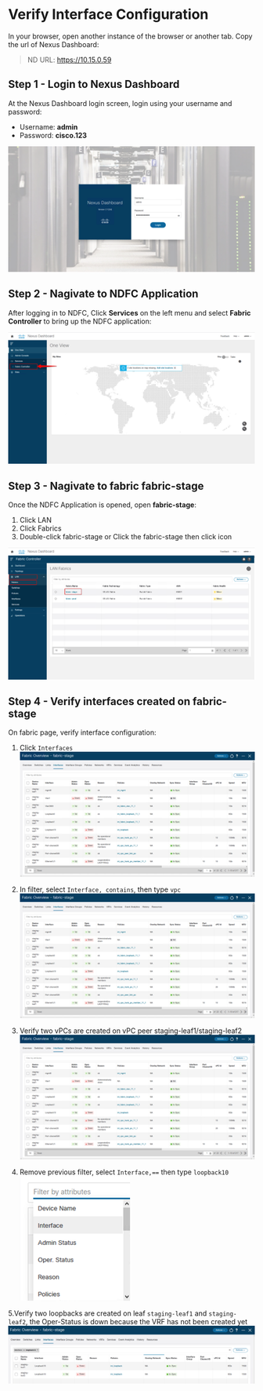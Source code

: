 # Verify Interface Configuration
In your browser, open another instance of the browser or another tab. Copy the url of Nexus Dashboard:

> ND URL: https://10.15.0.59

## Step 1 - Login to Nexus Dashboard
At the Nexus Dashboard login screen, login using your username and password:

* Username: **admin**
* Password: **cisco.123**

![](https://github.com/bert-jan/DEVWKS-3928/blob/main/task01/ndfc_login.png)

## Step 2 - Nagivate to NDFC Application
After logging in to NDFC, Click **Services** on the left menu and select **Fabric Controller** to bring up the NDFC application:

![](https://github.com/bert-jan/DEVWKS-3928/blob/main/task01/ndfc_app.png)

## Step 3 - Nagivate to fabric fabric-stage
Once the NDFC Application is opened, open **fabric-stage**:

1. Click LAN
2. Click Fabrics
3. Double-click fabric-stage or Click the fabric-stage then click icon

![](https://github.com/bert-jan/DEVWKS-3928/blob/main/task01/fabric1.png)

## Step 4 - Verify interfaces created on fabric-stage
On fabric page, verify interface configuration:

1. Click `Interfaces`
![](https://github.com/bert-jan/DEVWKS-3928/blob/main/task01/interface.png)

2. In filter, select `Interface, contains`, then type `vpc`
![](https://github.com/bert-jan/DEVWKS-3928/blob/main/task01/interface.png)

3. Verify two vPCs are created on vPC peer staging-leaf1/staging-leaf2
![](https://github.com/bert-jan/DEVWKS-3928/blob/main/task01/interface.png)

4. Remove previous filter, select `Interface,==` then type `loopback10`
![](https://github.com/bert-jan/DEVWKS-3928/blob/main/task01/select_interface.png)

5.Verify two loopbacks are created on leaf `staging-leaf1` and `staging-leaf2`, the Oper-Status is down because the VRF has not been created yet
![](https://github.com/bert-jan/DEVWKS-3928/blob/main/task01/loopback.png)
